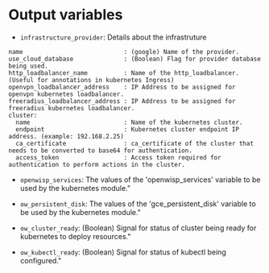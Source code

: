 # Output variables

- `infrastructure_provider`: Details about the infrastruture

```
name                            : (google) Name of the provider.
use_cloud_database              : (Boolean) Flag for provider database being used.
http_loadbalancer_name          : Name of the http_loadbalancer. (Useful for annotations in kubernetes Ingress)
openvpn_loadbalancer_address    : IP Address to be assigned for openvpn kubernetes loadbalancer.
freeradius_loadbalancer_address : IP Address to be assigned for freeradius kubernetes loadbalancer.
cluster:
  name                          : Name of the kubernetes cluster.
  endpoint                      : Kubernetes cluster endpoint IP address. (example: 192.168.2.25)
  ca_certificate                : ca_certificate of the cluster that needs to be converted to base64 for authentication.
  access_token                  : Access token required for authentication to perform actions in the cluster.
```
- `openwisp_services`: The values of the 'openwisp_services' variable to be used by the kubernetes module."

- `ow_persistent_disk`: The values of the 'gce_persistent_disk' variable to be used by the kubernetes module."

- `ow_cluster_ready`: (Boolean) Signal for status of cluster being ready for kubernetes to deploy resources."

- `ow_kubectl_ready`: (Boolean) Signal for status of kubectl being configured."
